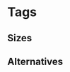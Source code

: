 <script setup>
import TagWrapper from '../../.vitepress/wrappers/tag/TagWrapper.vue'
</script>

# Tags

<DemoContainer>
  <div class="flex justify-content-between">
    <YTag label="info" icon="y-icon icon icon-file-download" type="is-info-open"/>
    <YTag label="success" icon="y-icon icon icon-file-download" type="is-success-open"/>
    <YTag label="warning" icon="y-icon icon icon-file-download" type="is-warning-open"/>
    <YTag label="danger" icon="y-icon icon icon-file-download" type="is-danger-open"/>
    <YTag label="disabled" icon="y-icon icon icon-file-download" type="is-disabled-open"/>
  </div>

  <div class="flex justify-content-between">
    <YTag label="info" icon="y-icon icon icon-file-download" type="is-info-solid"/>
    <YTag label="success" icon="y-icon icon icon-file-download" type="is-success-solid"/>
    <YTag label="warning" icon="y-icon icon icon-file-download" type="is-warning-solid"/>
    <YTag label="danger" icon="y-icon icon icon-file-download" type="is-danger-solid"/>
    <YTag label="disabled" icon="y-icon icon icon-file-download" type="is-disabled-solid"/>
  </div>
</DemoContainer>

## Sizes
<DemoContainer>
  <div class="flex justify-content-between">
    <div>
        <YTag label="tiny" type="is-info-solid" size="tiny"/>
    </div>
    <div>
        <YTag label="small" type="is-info-solid" size="small"/>
    </div>
    <div>
        <YTag label="normal" type="is-info-solid" size="normal"/>
    </div>
    <div>
        <YTag label="large" type="is-info-solid" size="large"/>
    </div>
    <div>
        <YTag label="extra-large" type="is-info-solid" size="extra-large"/>
    </div>
  </div>
</DemoContainer>

## Alternatives
<DemoContainer>
  <div class="flex justify-content-between">
    <div>
        <YTagLabel label="open" size="tiny" type="is-info-open"/>
    </div>
    <div>
        <YTagLabel label="solid" type="is-info-solid"/>
    </div>
    <div>
        <YTagLabel :rotate="true" label="rotate" size="tiny" type="is-success-open"/>
    </div>
    <div>
      <YTagLabel :rotate="true" label="rotate" type="is-success-solid"/>
    </div>
  </div>
</DemoContainer>
